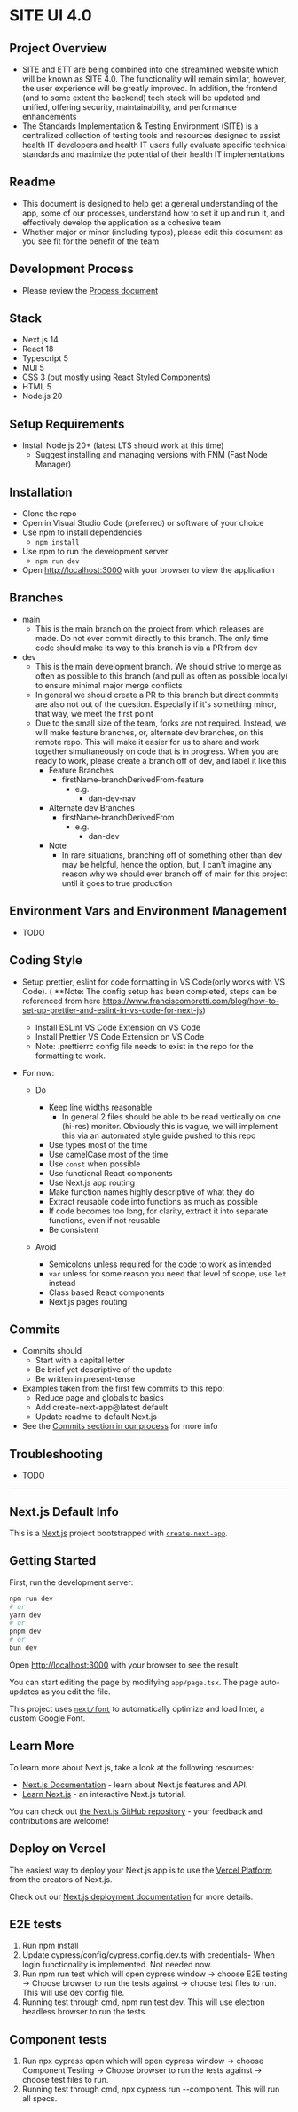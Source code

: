 # SITE UI 4.0

## Project Overview

- SITE and ETT are being combined into one streamlined website which will be known as SITE 4.0. The functionality will remain similar, however, the user experience will be greatly improved. In addition, the frontend (and to some extent the backend) tech stack will be updated and unified, offering security, maintainability, and performance enhancements
- The Standards Implementation & Testing Environment (SITE) is a centralized collection of testing tools and resources designed to assist health IT developers and health IT users fully evaluate specific technical standards and maximize the potential of their health IT implementations

## Readme

- This document is designed to help get a general understanding of the app, some of our processes, understand how to set it up and run it, and effectively develop the application as a cohesive team
- Whether major or minor (including typos), please edit this document as you see fit for the benefit of the team

## Development Process

- Please review the [Process document](https://github.com/onc-healthit/site-ett-docs/blob/main/site-ui-4-process.md)

## Stack

- Next.js 14
- React 18
- Typescript 5
- MUI 5
- CSS 3 (but mostly using React Styled Components)
- HTML 5
- Node.js 20

## Setup Requirements

- Install Node.js 20+ (latest LTS should work at this time)
  - Suggest installing and managing versions with FNM (Fast Node Manager)

## Installation

- Clone the repo
- Open in Visual Studio Code (preferred) or software of your choice
- Use npm to install dependencies
  - `npm install`
- Use npm to run the development server
  - `npm run dev`
- Open [http://localhost:3000](http://localhost:3000) with your browser to view the application

## Branches

- main
  - This is the main branch on the project from which releases are made. Do not ever commit directly to this branch. The only time code should make its way to this branch is via a PR from dev
- dev
  - This is the main development branch. We should strive to merge as often as possible to this branch (and pull as often as possible locally) to ensure minimal major merge conflicts
  - In general we should create a PR to this branch but direct commits are also not out of the question. Especially if it's something minor, that way, we meet the first point
  - Due to the small size of the team, forks are not required. Instead, we will make feature branches, or, alternate dev branches, on this remote repo. This will make it easier for us to share and work together simultaneously on code that is in progress. When you are ready to work, please create a branch off of dev, and label it like this
    - Feature Branches
      - firstName-branchDerivedFrom-feature
        - e.g.
          - dan-dev-nav
    - Alternate dev Branches
      - firstName-branchDerivedFrom
        - e.g.
          - dan-dev
    - Note
      - In rare situations, branching off of something other than dev may be helpful, hence the option, but, I can't imagine any reason why we should ever branch off of main for this project until it goes to true production

## Environment Vars and Environment Management

- TODO

## Coding Style

- Setup prettier, eslint for code formatting in VS Code(only works with VS Code). ( \*\*Note: The config setup has been completed, steps can be referenced from here https://www.franciscomoretti.com/blog/how-to-set-up-prettier-and-eslint-in-vs-code-for-next-js)
  - Install ESLint VS Code Extension on VS Code
  - Install Prettier VS Code Extension on VS Code
  - Note: .prettierrc config file needs to exist in the repo for the formatting to work.
- For now:

  - Do

    - Keep line widths reasonable
      - In general 2 files should be able to be read vertically on one (hi-res) monitor. Obviously this is vague, we will implement this via an automated style guide pushed to this repo
    - Use types most of the time
    - Use camelCase most of the time
    - Use `const` when possible
    - Use functional React components
    - Use Next.js app routing
    - Make function names highly descriptive of what they do
    - Extract reusable code into functions as much as possible
    - If code becomes too long, for clarity, extract it into separate functions, even if not reusable
    - Be consistent

  - Avoid
    - Semicolons unless required for the code to work as intended
    - `var` unless for some reason you need that level of scope, use `let` instead
    - Class based React components
    - Next.js pages routing

## Commits

- Commits should
  - Start with a capital letter
  - Be brief yet descriptive of the update
  - Be written in present-tense
- Examples taken from the first few commits to this repo:
  - Reduce page and globals to basics
  - Add create-next-app@latest default
  - Update readme to default Next.js
- See the [Commits section in our process](https://github.com/onc-healthit/site-ett-docs/blob/main/site-ui-4-process.md#commits) for more info

## Troubleshooting

- TODO

---

## Next.js Default Info

This is a [Next.js](https://nextjs.org/) project bootstrapped with [`create-next-app`](https://github.com/vercel/next.js/tree/canary/packages/create-next-app).

## Getting Started

First, run the development server:

```bash
npm run dev
# or
yarn dev
# or
pnpm dev
# or
bun dev
```

Open [http://localhost:3000](http://localhost:3000) with your browser to see the result.

You can start editing the page by modifying `app/page.tsx`. The page auto-updates as you edit the file.

This project uses [`next/font`](https://nextjs.org/docs/basic-features/font-optimization) to automatically optimize and load Inter, a custom Google Font.

## Learn More

To learn more about Next.js, take a look at the following resources:

- [Next.js Documentation](https://nextjs.org/docs) - learn about Next.js features and API.
- [Learn Next.js](https://nextjs.org/learn) - an interactive Next.js tutorial.

You can check out [the Next.js GitHub repository](https://github.com/vercel/next.js/) - your feedback and contributions are welcome!

## Deploy on Vercel

The easiest way to deploy your Next.js app is to use the [Vercel Platform](https://vercel.com/new?utm_medium=default-template&filter=next.js&utm_source=create-next-app&utm_campaign=create-next-app-readme) from the creators of Next.js.

Check out our [Next.js deployment documentation](https://nextjs.org/docs/deployment) for more details.

## E2E tests

1. Run npm install
2. Update cypress/config/cypress.config.dev.ts with credentials- When login functionality is implemented. Not needed now.
3. Run npm run test which will open cypress window -> choose E2E testing -> Choose browser to run the tests against -> choose test files to run. This will use dev config file.
4. Running test through cmd, npm run test:dev. This will use electron headless browser to run the tests.

## Component tests

1. Run npx cypress open which will open cypress window -> choose Component Testing -> Choose browser to run the tests against -> choose test files to run.
2. Running test through cmd, npx cypress run --component. This will run all specs.
